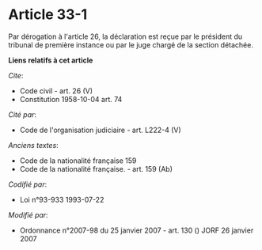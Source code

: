 # Article 33-1

Par dérogation à l'article 26, la déclaration est reçue par le président du tribunal de première instance ou par le juge
chargé de la section détachée.

**Liens relatifs à cet article**

_Cite_:

  - Code civil - art. 26 (V)
  - Constitution 1958-10-04 art. 74

_Cité par_:

  - Code de l'organisation judiciaire - art. L222-4 (V)

_Anciens textes_:

  - Code de la nationalité française 159
  - Code de la nationalité française. - art. 159 (Ab)

_Codifié par_:

  - Loi n°93-933 1993-07-22

_Modifié par_:

  - Ordonnance n°2007-98 du 25 janvier 2007 - art. 130 () JORF 26 janvier 2007
